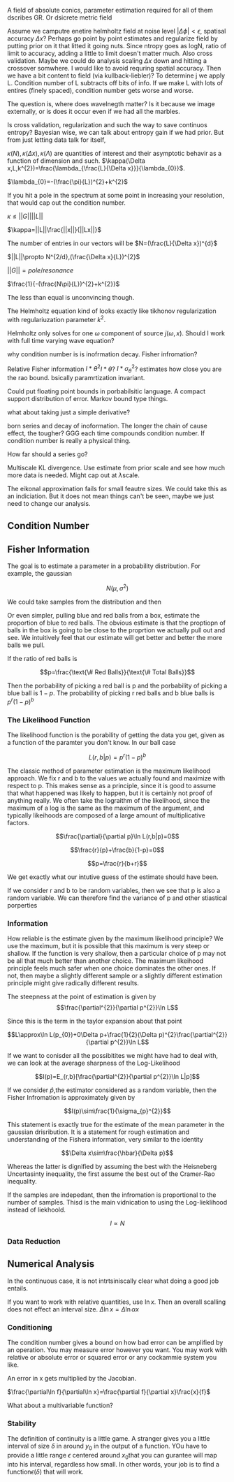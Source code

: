 A field of absolute conics, parameter estimation required for all of
them dscribes GR. Or dsicrete metric field

Assume we camputre enetire helmholtz field at noise level
$|\Delta\phi|<\epsilon$, spatisal accuracy $\Delta x$? Perhaps go point
by point estimates and regularize field by putting prior on it that
litted it going nuts. Since ntropy goes as logN, ratio of limit to
accuracy, adding a little to limit doesn't matter much. Also cross
validation. Maybe we could do analysis scaling $\Delta x$ down and
hitting a crossover somwhere. I would like to avoid requring spatial
accuracy. Then we have a bit content to field (via kullback-liebler)? To
determine j we apply L. Condition number of L subtracts off bits of
info. If we make L with lots of entires (finely spaced), condition
number gets worse and worse.

The question is, where does wavelnegth matter? Is it because we image
externally, or is does it occur even if we had all the marbles.

Is cross validation, regularization and such the way to save continuos
entropy? Bayesian wise, we can talk about entropy gain if we had prior.
But from just letting data talk for itself,

$\kappa(N),\kappa(\Delta x),\kappa(\Lambda)$ are quantities of interest
and their asymptotic behavir as a function of dimension and such.
$\kappa(\Delta x,L,k^{2})=\frac{\lambda_{\frac{L}{\Delta x}}}{\lambda_{0}}$.

$\lambda_{0}=-(\frac{\pi}{L})^{2}+k^{2}$

If you hit a pole in the spectrum at some point in increasing your
resolution, that would cap out the condition number.

$\kappa\le||G||||L||$

$\kappa=||L||\frac{||x||}{||Lx||}$

The number of entries in our vectors will be
$N=(\frac{L}{\Delta x})^{d}$

$||L||\propto N^{2/d},(\frac{\Delta x}{L})^{2}$

$||G||=pole/resonance$

$\frac{1}{-(\frac{N\pi}{L})^{2}+k^{2}}$

The less than equal is unconvincing though.

The Helmholtz equation kind of looks exactly like tikhonov
regularization with regulariuzation parameter $k^{2}$.

Helmholtz only solves for one $\omega$ component of source
$j(\omega,x)$. Should I work with full time varying wave equation?

why condition number is is inofrmation decay. Fisher infromation?

Relative Fisher information $I*\theta^{2}$$I*\theta$?
$I*\sigma_{\theta}^{2}$? estimates how close you are the rao bound.
bsically paramrtization invariant.

Could put floating point bounds in porbabilsitic language. A compact
support distribution of error. Markov bound type things.

what about taking just a simple derivative?

born series and decay of inoformation. The longer the chain of cause
effect, the tougher? GGG each time compounds condition number. If
condition number is really a physical thing.

How far should a series go?

Multiscale KL divergence. Use estimate from prior scale and see how much
more data is needed. Might cap out at $\lambda$scale.

The eikonal approximation fails for small feautre sizes. We could take
this as an indiciation. But it does not mean things can't be seen, maybe
we just need to change our analysis.

Condition Number
----------------

Fisher Information
------------------

The goal is to estimate a parameter in a probability distribution. For
example, the gaussian

$$N(\mu,\sigma^{2})$$

We could take samples from the distribution and then

Or even simpler, pulling blue and red balls from a box, estimate the
proportion of blue to red balls. The obvious estimate is that the
proptiopn of balls in the box is going to be close to the proprtion we
actually pull out and see. We intuitively feel that our estimate will
get better and better the more balls we pull.

If the ratio of red balls is

$$p=\frac{\text{\# Red Balls}}{\text{\# Total Balls}}$$

Then the porbability of picking a red ball is p and the porbability of
picking a blue ball is $1-p$. The probability of picking r red balls and
b blue balls is $p^{r}(1-p)^{b}$

### The Likelihood Function

The likelihood function is the porability of getting the data you get,
given as a function of the paramter you don't know. In our ball case

$$L(r,b|p)=p^{r}(1-p)^{b}$$

The classic method of parameter estimation is the maximum likelihood
approach. We fix r and b to the values we actually found and maximize
with respect to p. This makes sense as a principle, since it is good to
assume that what happened was likely to happen, but it is certainly not
proof of anything really. We often take the lograithm of the likelihood,
since the maximum of a log is the same as the maximum of the argument,
and typically likeihoods are composed of a large amount of
multiplicative factors.

$$\frac{\partial}{\partial p}\ln L(r,b|p)=0$$

$$\frac{r}{p}+\frac{b}{1-p}=0$$

$$p=\frac{r}{b+r}$$

We get exactly what our intutive guess of the estimate should have been.

If we consider r and b to be random variables, then we see that p is
also a random variable. We can therefore find the variance of p and
other stiastical porperties

### Information

How reliable is the estimate given by the maximum likelihood principle?
We use the maximum, but it is possible that this maximum is very steep
or shallow. If the function is very shallow, then a particular choice of
p may not be all that much better than another choice. The maximum
likeihood principle feels much safer when one choice dominates the other
ones. If not, then maybe a slightly different sample or a slightly
different estimation principle might give radically different results.

The steepness at the point of estimation is given by
$$\frac{\partial^{2}}{\partial p^{2}}\ln L$$

Since this is the term in the taylor expansion about that point

$$L\approx\ln L(p_{0})+0\Delta p+\frac{1}{2}(\Delta p)^{2}\frac{\partial^{2}}{\partial p^{2}}\ln L$$

If we want to conisder all the possibitites we might have had to deal
with, we can look at the average sharpness of the Log-Likelihood

$$I(p)=E_{r,b}[\frac{\partial^{2}}{\partial p^{2}}\ln L|p]$$

If we consider $\hat{p},$the estimator considered as a random variable,
then the Fisher Infromation is approximately given by

$$I(p)\sim\frac{1}{\sigma_{p}^{2}}$$

This statement is exactly true for the estimate of the mean parameter in
the gaussian drisribution. It is a statement for rough estimation and
understanding of the Fishera information, very similar to the identity

$$\Delta x\sim\frac{\hbar}{\Delta p}$$

Whereas the latter is dignified by assuming the best with the Heisneberg
Uncertasinty inequality, the first assume the best out of the Cramer-Rao
inequality.

If the samples are indepedant, then the infromation is proportional to
the number of samples. Thisd is the main vidnication to using the
Log-lieklihood instead of liekhoold.

$$I\propto N$$

### Data Reduction

Numerical Analysis
------------------

In the continuous case, it is not intrtsiniscally clear what doing a
good job entails.

If you want to work with relative quantities, use $\ln x$. Then an
overall scalling does not effect an interval size.
$\Delta\ln x=\Delta\ln\alpha x$

### Conditioning

The condition number gives a bound on how bad error can be amplified by
an operation. You may measure error however you want. You may work with
relative or absolute error or squared error or any cockammie system you
like.

An error in x gets multiplied by the Jacobian.

$\frac{\partial\ln f}{\partial\ln x}=\frac{\partial f}{\partial x}\frac{x}{f}$

What about a multivariable function?

### Stability

The definition of continuity is a little game. A stranger gives you a
little interval of size $\delta$ in around $y_{0}$ in the output of a
function. YOu have to provide a little range $\epsilon$ centered around
$x_{0}$that you can gurantee will map into his interval, regardless how
small. In other words, your job is to find a function$\epsilon(\delta)$
that will work.

